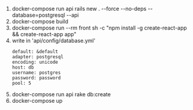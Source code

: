 1. docker-compose run api rails new . --force --no-deps --database=postgresql --api
2. docker-compose build
3. docker-compose run --rm front sh -c "npm install -g create-react-app && create-react-app app"
4. write in 'api/config/database.yml'
   ```
   default: &default
   adapter: postgresql 
   encoding: unicode 
   host: db 
   username: postgres 
   password: password 
   pool: 5
   ```
5. docker-compose run api rake db:create
6. docker-compose up
